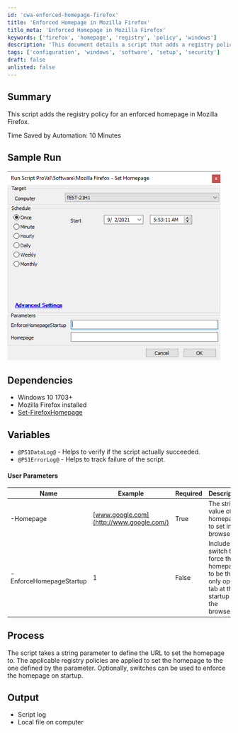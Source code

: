 ```yaml
---
id: 'cwa-enforced-homepage-firefox'
title: 'Enforced Homepage in Mozilla Firefox'
title_meta: 'Enforced Homepage in Mozilla Firefox'
keywords: ['firefox', 'homepage', 'registry', 'policy', 'windows']
description: 'This document details a script that adds a registry policy to enforce a specific homepage in Mozilla Firefox. It includes information on dependencies, user parameters, and the output generated by the script, which helps manage browser settings efficiently.'
tags: ['configuration', 'windows', 'software', 'setup', 'security']
draft: false
unlisted: false
---
```

## Summary

This script adds the registry policy for an enforced homepage in Mozilla Firefox.

Time Saved by Automation: 10 Minutes

## Sample Run

![Sample Run](../../../static/img/Mozilla-Firefox---Set-Homepage/image_1.png)

## Dependencies

- Windows 10 1703+
- Mozilla Firefox installed
- [Set-FirefoxHomepage](https://proval.itglue.com/DOC-5078775-7348110)

## Variables

- `@PS1DataLog@` - Helps to verify if the script actually succeeded.
- `@PS1ErrorLog@` - Helps to track failure of the script.

#### User Parameters

| Name                      | Example                           | Required | Description                                                                                      |
|---------------------------|-----------------------------------|----------|--------------------------------------------------------------------------------------------------|
| -Homepage                 | [www.google.com](http://www.google.com/) | True     | The string value of the homepage to set in the browser.                                        |
| -EnforceHomepageStartup   | 1                                 | False    | Include this switch to force the homepage to be the only open tab at the startup of the browser. |

## Process

The script takes a string parameter to define the URL to set the homepage to. The applicable registry policies are applied to set the homepage to the one defined by the parameter. Optionally, switches can be used to enforce the homepage on startup.

## Output

- Script log
- Local file on computer



